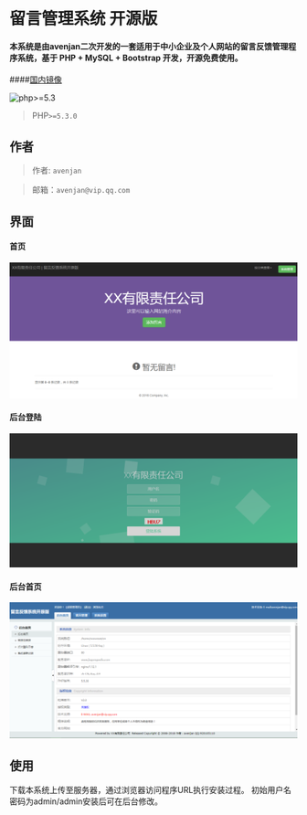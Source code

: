 # 留言管理系统 开源版
  
#### 本系统是由avenjan二次开发的一套适用于中小企业及个人网站的留言反馈管理程序系统，基于 PHP + MySQL + Bootstrap 开发，开源免费使用。

####[国内镜像](https://gitee.com/avenjan/message_management_system)

  ![php>=5.3](https://img.shields.io/badge/php-%3E%3D5.3-orange.svg?maxAge=2592000) 

> PHP`>=5.3.0`

## 作者
> 作者: `avenjan`

> 邮箱：`avenjan@vip.qq.com`



## 界面

#### 首页
![首页](preview/index.png "首页")

#### 后台登陆
![首页](preview/login.png "登陆")

#### 后台首页
![首页](preview/master.png "后台首页")
## 使用
下载本系统上传至服务器，通过浏览器访问程序URL执行安装过程。
初始用户名密码为admin/admin安装后可在后台修改。



